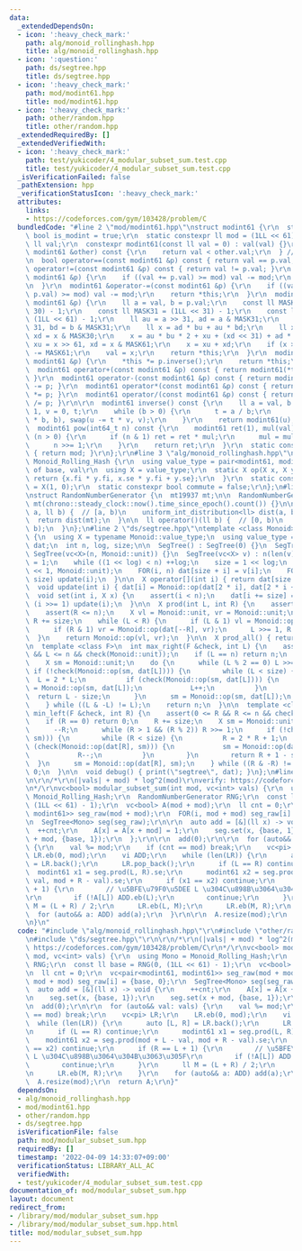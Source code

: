 ```yaml
---
data:
  _extendedDependsOn:
  - icon: ':heavy_check_mark:'
    path: alg/monoid_rollinghash.hpp
    title: alg/monoid_rollinghash.hpp
  - icon: ':question:'
    path: ds/segtree.hpp
    title: ds/segtree.hpp
  - icon: ':heavy_check_mark:'
    path: mod/modint61.hpp
    title: mod/modint61.hpp
  - icon: ':heavy_check_mark:'
    path: other/random.hpp
    title: other/random.hpp
  _extendedRequiredBy: []
  _extendedVerifiedWith:
  - icon: ':heavy_check_mark:'
    path: test/yukicoder/4_modular_subset_sum.test.cpp
    title: test/yukicoder/4_modular_subset_sum.test.cpp
  _isVerificationFailed: false
  _pathExtension: hpp
  _verificationStatusIcon: ':heavy_check_mark:'
  attributes:
    links:
    - https://codeforces.com/gym/103428/problem/C
  bundledCode: "#line 2 \"mod/modint61.hpp\"\nstruct modint61 {\r\n  static constexpr\
    \ bool is_modint = true;\r\n  static constexpr ll mod = (1LL << 61) - 1;\r\n \
    \ ll val;\r\n  constexpr modint61(const ll val = 0) : val(val) {}\r\n  bool operator<(const\
    \ modint61 &other) const {\r\n    return val < other.val;\r\n  } // To use std::map\r\
    \n  bool operator==(const modint61 &p) const { return val == p.val; }\r\n  bool\
    \ operator!=(const modint61 &p) const { return val != p.val; }\r\n  modint61 &operator+=(const\
    \ modint61 &p) {\r\n    if ((val += p.val) >= mod) val -= mod;\r\n    return *this;\r\
    \n  }\r\n  modint61 &operator-=(const modint61 &p) {\r\n    if ((val += mod -\
    \ p.val) >= mod) val -= mod;\r\n    return *this;\r\n  }\r\n  modint61 &operator*=(const\
    \ modint61 &p) {\r\n    ll a = val, b = p.val;\r\n    const ll MASK30 = (1LL <<\
    \ 30) - 1;\r\n    const ll MASK31 = (1LL << 31) - 1;\r\n    const ll MASK61 =\
    \ (1LL << 61) - 1;\r\n    ll au = a >> 31, ad = a & MASK31;\r\n    ll bu = b >>\
    \ 31, bd = b & MASK31;\r\n    ll x = ad * bu + au * bd;\r\n    ll xu = x >> 30,\
    \ xd = x & MASK30;\r\n    x = au * bu * 2 + xu + (xd << 31) + ad * bd;\r\n   \
    \ xu = x >> 61, xd = x & MASK61;\r\n    x = xu + xd;\r\n    if (x >= MASK61) x\
    \ -= MASK61;\r\n    val = x;\r\n    return *this;\r\n  }\r\n  modint61 &operator/=(const\
    \ modint61 &p) {\r\n    *this *= p.inverse();\r\n    return *this;\r\n  }\r\n\
    \  modint61 operator+(const modint61 &p) const { return modint61(*this) += p;\
    \ }\r\n  modint61 operator-(const modint61 &p) const { return modint61(*this)\
    \ -= p; }\r\n  modint61 operator*(const modint61 &p) const { return modint61(*this)\
    \ *= p; }\r\n  modint61 operator/(const modint61 &p) const { return modint61(*this)\
    \ /= p; }\r\n\r\n  modint61 inverse() const {\r\n    ll a = val, b = mod, u =\
    \ 1, v = 0, t;\r\n    while (b > 0) {\r\n      t = a / b;\r\n      swap(a -= t\
    \ * b, b), swap(u -= t * v, v);\r\n    }\r\n    return modint61(u);\r\n  }\r\n\
    \  modint61 pow(int64_t n) const {\r\n    modint61 ret(1), mul(val);\r\n    while\
    \ (n > 0) {\r\n      if (n & 1) ret = ret * mul;\r\n      mul = mul * mul;\r\n\
    \      n >>= 1;\r\n    }\r\n    return ret;\r\n  }\r\n  static constexpr int get_mod()\
    \ { return mod; }\r\n};\r\n#line 3 \"alg/monoid_rollinghash.hpp\"\n\r\nstruct\
    \ Monoid_Rolling_Hash {\r\n  using value_type = pair<modint61, modint61>; // pow\
    \ of base, val\r\n  using X = value_type;\r\n  static X op(X x, X y) {\r\n   \
    \ return {x.fi * y.fi, x.se * y.fi + y.se};\r\n  }\r\n  static constexpr X unit\
    \ = X(1, 0);\r\n  static constexpr bool commute = false;\r\n};\n#line 1 \"other/random.hpp\"\
    \nstruct RandomNumberGenerator {\n  mt19937 mt;\n\n  RandomNumberGenerator() :\
    \ mt(chrono::steady_clock::now().time_since_epoch().count()) {}\n\n  ll operator()(ll\
    \ a, ll b) {  // [a, b)\n    uniform_int_distribution<ll> dist(a, b - 1);\n  \
    \  return dist(mt);\n  }\n\n  ll operator()(ll b) {  // [0, b)\n    return (*this)(0,\
    \ b);\n  }\n};\n#line 2 \"ds/segtree.hpp\"\ntemplate <class Monoid>\nstruct SegTree\
    \ {\n  using X = typename Monoid::value_type;\n  using value_type = X;\n  vc<X>\
    \ dat;\n  int n, log, size;\n\n  SegTree() : SegTree(0) {}\n  SegTree(int n) :\
    \ SegTree(vc<X>(n, Monoid::unit)) {}\n  SegTree(vc<X> v) : n(len(v)) {\n    log\
    \ = 1;\n    while ((1 << log) < n) ++log;\n    size = 1 << log;\n    dat.assign(size\
    \ << 1, Monoid::unit);\n    FOR(i, n) dat[size + i] = v[i];\n    FOR3_R(i, 1,\
    \ size) update(i);\n  }\n\n  X operator[](int i) { return dat[size + i]; }\n\n\
    \  void update(int i) { dat[i] = Monoid::op(dat[2 * i], dat[2 * i + 1]); }\n\n\
    \  void set(int i, X x) {\n    assert(i < n);\n    dat[i += size] = x;\n    while\
    \ (i >>= 1) update(i);\n  }\n\n  X prod(int L, int R) {\n    assert(L <= R);\n\
    \    assert(R <= n);\n    X vl = Monoid::unit, vr = Monoid::unit;\n    L += size,\
    \ R += size;\n    while (L < R) {\n      if (L & 1) vl = Monoid::op(vl, dat[L++]);\n\
    \      if (R & 1) vr = Monoid::op(dat[--R], vr);\n      L >>= 1, R >>= 1;\n  \
    \  }\n    return Monoid::op(vl, vr);\n  }\n\n  X prod_all() { return dat[1];}\n\
    \n  template <class F>\n  int max_right(F &check, int L) {\n    assert(0 <= L\
    \ && L <= n && check(Monoid::unit));\n    if (L == n) return n;\n    L += size;\n\
    \    X sm = Monoid::unit;\n    do {\n      while (L % 2 == 0) L >>= 1;\n     \
    \ if (!check(Monoid::op(sm, dat[L]))) {\n        while (L < size) {\n        \
    \  L = 2 * L;\n          if (check(Monoid::op(sm, dat[L]))) {\n            sm\
    \ = Monoid::op(sm, dat[L]);\n            L++;\n          }\n        }\n      \
    \  return L - size;\n      }\n      sm = Monoid::op(sm, dat[L]);\n      L++;\n\
    \    } while ((L & -L) != L);\n    return n;\n  }\n\n  template <class F>\n  int\
    \ min_left(F &check, int R) {\n    assert(0 <= R && R <= n && check(Monoid::unit));\n\
    \    if (R == 0) return 0;\n    R += size;\n    X sm = Monoid::unit;\n    do {\n\
    \      --R;\n      while (R > 1 && (R % 2)) R >>= 1;\n      if (!check(Monoid::op(dat[R],\
    \ sm))) {\n        while (R < size) {\n          R = 2 * R + 1;\n          if\
    \ (check(Monoid::op(dat[R], sm))) {\n            sm = Monoid::op(dat[R], sm);\n\
    \            R--;\n          }\n        }\n        return R + 1 - size;\n    \
    \  }\n      sm = Monoid::op(dat[R], sm);\n    } while ((R & -R) != R);\n    return\
    \ 0;\n  }\n\n  void debug() { print(\"segtree\", dat); }\n};\n#line 4 \"mod/modular_subset_sum.hpp\"\
    \n\r\n/*\r\n(|vals| + mod) * log^2(mod)\r\nverify: https://codeforces.com/gym/103428/problem/C\r\
    \n*/\r\nvc<bool> modular_subset_sum(int mod, vc<int> vals) {\r\n  using Mono =\
    \ Monoid_Rolling_Hash;\r\n  RandomNumberGenerator RNG;\r\n  const ll base = RNG(0,\
    \ (1LL << 61) - 1);\r\n  vc<bool> A(mod + mod);\r\n  ll cnt = 0;\r\n  vc<pair<modint61,\
    \ modint61>> seg_raw(mod + mod);\r\n  FOR(i, mod + mod) seg_raw[i] = {base, 0};\r\
    \n  SegTree<Mono> seg(seg_raw);\r\n\r\n  auto add = [&](ll x) -> void {\r\n  \
    \  ++cnt;\r\n    A[x] = A[x + mod] = 1;\r\n    seg.set(x, {base, 1});\r\n    seg.set(x\
    \ + mod, {base, 1});\r\n  };\r\n\r\n  add(0);\r\n\r\n  for (auto&& val: vals)\
    \ {\r\n    val %= mod;\r\n    if (cnt == mod) break;\r\n    vc<pi> LR;\r\n   \
    \ LR.eb(0, mod);\r\n    vi ADD;\r\n    while (len(LR)) {\r\n      auto [L, R]\
    \ = LR.back();\r\n      LR.pop_back();\r\n      if (L == R) continue;\r\n    \
    \  modint61 x1 = seg.prod(L, R).se;\r\n      modint61 x2 = seg.prod(mod + L -\
    \ val, mod + R - val).se;\r\n      if (x1 == x2) continue;\r\n      if (R == L\
    \ + 1) {\r\n        // \u5BFE\u79F0\u5DEE L \u304C\u898B\u3064\u304B\u3063\u305F\
    \r\n        if (!A[L]) ADD.eb(L);\r\n        continue;\r\n      }\r\n      ll\
    \ M = (L + R) / 2;\r\n      LR.eb(L, M);\r\n      LR.eb(M, R);\r\n    }\r\n  \
    \  for (auto&& a: ADD) add(a);\r\n  }\r\n\r\n  A.resize(mod);\r\n  return A;\r\
    \n}\n"
  code: "#include \"alg/monoid_rollinghash.hpp\"\r\n#include \"other/random.hpp\"\r\
    \n#include \"ds/segtree.hpp\"\r\n\r\n/*\r\n(|vals| + mod) * log^2(mod)\r\nverify:\
    \ https://codeforces.com/gym/103428/problem/C\r\n*/\r\nvc<bool> modular_subset_sum(int\
    \ mod, vc<int> vals) {\r\n  using Mono = Monoid_Rolling_Hash;\r\n  RandomNumberGenerator\
    \ RNG;\r\n  const ll base = RNG(0, (1LL << 61) - 1);\r\n  vc<bool> A(mod + mod);\r\
    \n  ll cnt = 0;\r\n  vc<pair<modint61, modint61>> seg_raw(mod + mod);\r\n  FOR(i,\
    \ mod + mod) seg_raw[i] = {base, 0};\r\n  SegTree<Mono> seg(seg_raw);\r\n\r\n\
    \  auto add = [&](ll x) -> void {\r\n    ++cnt;\r\n    A[x] = A[x + mod] = 1;\r\
    \n    seg.set(x, {base, 1});\r\n    seg.set(x + mod, {base, 1});\r\n  };\r\n\r\
    \n  add(0);\r\n\r\n  for (auto&& val: vals) {\r\n    val %= mod;\r\n    if (cnt\
    \ == mod) break;\r\n    vc<pi> LR;\r\n    LR.eb(0, mod);\r\n    vi ADD;\r\n  \
    \  while (len(LR)) {\r\n      auto [L, R] = LR.back();\r\n      LR.pop_back();\r\
    \n      if (L == R) continue;\r\n      modint61 x1 = seg.prod(L, R).se;\r\n  \
    \    modint61 x2 = seg.prod(mod + L - val, mod + R - val).se;\r\n      if (x1\
    \ == x2) continue;\r\n      if (R == L + 1) {\r\n        // \u5BFE\u79F0\u5DEE\
    \ L \u304C\u898B\u3064\u304B\u3063\u305F\r\n        if (!A[L]) ADD.eb(L);\r\n\
    \        continue;\r\n      }\r\n      ll M = (L + R) / 2;\r\n      LR.eb(L, M);\r\
    \n      LR.eb(M, R);\r\n    }\r\n    for (auto&& a: ADD) add(a);\r\n  }\r\n\r\n\
    \  A.resize(mod);\r\n  return A;\r\n}"
  dependsOn:
  - alg/monoid_rollinghash.hpp
  - mod/modint61.hpp
  - other/random.hpp
  - ds/segtree.hpp
  isVerificationFile: false
  path: mod/modular_subset_sum.hpp
  requiredBy: []
  timestamp: '2022-04-09 14:33:07+09:00'
  verificationStatus: LIBRARY_ALL_AC
  verifiedWith:
  - test/yukicoder/4_modular_subset_sum.test.cpp
documentation_of: mod/modular_subset_sum.hpp
layout: document
redirect_from:
- /library/mod/modular_subset_sum.hpp
- /library/mod/modular_subset_sum.hpp.html
title: mod/modular_subset_sum.hpp
---
```


